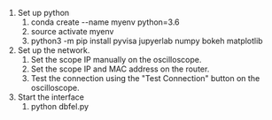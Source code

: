 1. Set up python
   1. conda create --name myenv python=3.6
   1. source activate myenv
   1. python3 -m pip install pyvisa jupyerlab numpy bokeh matplotlib
1. Set up the network.
    1. Set the scope IP manually on the oscilloscope.
    1. Set the scope IP and MAC address on the router.
    1. Test the connection using the "Test Connection" button on the oscilloscope.
1. Start the interface
   1. python dbfel.py